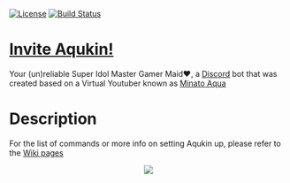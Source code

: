 [![License](https://badgen.net/github/license/dealoux-workspace/Aqukin)](https://github.com/dealoux-workspace/Aqukin/blob/master/LICENSE) [![Build Status](https://vincentprivate.synology.me:112/buildStatus/icon?job=vincent-services%2FBE%2Faqukin-dev)](https://vincentprivate.synology.me:112/job/vincent-services/job/BE/job/aqukin-dev/)

# [Invite Aqukin!](https://discord.com/api/oauth2/authorize?client_id=702620458130079750&permissions=8&scope=bot%20applications.commands)
Your (un)reliable Super Idol Master Gamer Maid♥, a [Discord](https://discord.com/) bot that was created based on a Virtual Youtuber known as [Minato Aqua](https://www.youtube.com/channel/UC1opHUrw8rvnsadT-iGp7Cg)

# Description
For the list of commands or more info on setting Aqukin up, please refer to the [Wiki pages](https://github.com/dealoux-workspace/Aqukin/wiki)

<p align="center">
  <img src="https://github.com/dealoux-workspace/Aqukin-old/blob/master/src/utilities/media/background.png">
</p>